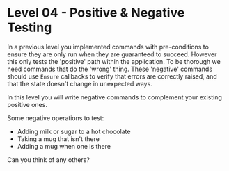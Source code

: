 # Level 04 - Positive & Negative Testing

In a previous level you implemented commands with pre-conditions to
ensure they are only run when they are guaranteed to succeed. However
this only tests the 'positive' path within the application. To be
thorough we need commands that do the 'wrong' thing. These 'negative'
commands should use `Ensure` callbacks to verify that errors are
correctly raised, and that the state doesn't change in unexpected
ways.

In this level you will write negative commands to complement your
existing positive ones.

Some negative operations to test:

* Adding milk or sugar to a hot chocolate
* Taking a mug that isn't there
* Adding a mug when one is there

Can you think of any others?
